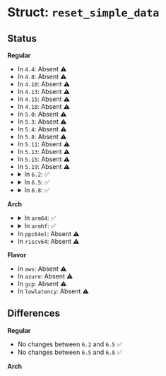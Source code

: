 # Struct: <code>reset_simple_data</code>

## Status
<b>Regular</b>
<ul>
<li>
In <code>4.4</code>: Absent ⚠️
</li>
<li>
In <code>4.8</code>: Absent ⚠️
</li>
<li>
In <code>4.10</code>: Absent ⚠️
</li>
<li>
In <code>4.13</code>: Absent ⚠️
</li>
<li>
In <code>4.15</code>: Absent ⚠️
</li>
<li>
In <code>4.18</code>: Absent ⚠️
</li>
<li>
In <code>5.0</code>: Absent ⚠️
</li>
<li>
In <code>5.3</code>: Absent ⚠️
</li>
<li>
In <code>5.4</code>: Absent ⚠️
</li>
<li>
In <code>5.8</code>: Absent ⚠️
</li>
<li>
In <code>5.11</code>: Absent ⚠️
</li>
<li>
In <code>5.13</code>: Absent ⚠️
</li>
<li>
In <code>5.15</code>: Absent ⚠️
</li>
<li>
In <code>5.19</code>: Absent ⚠️
</li>
<li>
<details>
<summary>In <code>6.2</code>: ✅</summary>

```c
struct reset_simple_data {
    spinlock_t lock;
    void *membase;
    struct reset_controller_dev rcdev;
    bool active_low;
    bool status_active_low;
    unsigned int reset_us;
};
```
</details>
</li>
<li>
<details>
<summary>In <code>6.5</code>: ✅</summary>

```c
struct reset_simple_data {
    spinlock_t lock;
    void *membase;
    struct reset_controller_dev rcdev;
    bool active_low;
    bool status_active_low;
    unsigned int reset_us;
};
```
</details>
</li>
<li>
<details>
<summary>In <code>6.8</code>: ✅</summary>

```c
struct reset_simple_data {
    spinlock_t lock;
    void *membase;
    struct reset_controller_dev rcdev;
    bool active_low;
    bool status_active_low;
    unsigned int reset_us;
};
```
</details>
</li>
</ul>
<b>Arch</b>
<ul>
<li>
<details>
<summary>In <code>arm64</code>: ✅</summary>

```c
struct reset_simple_data {
    spinlock_t lock;
    void *membase;
    struct reset_controller_dev rcdev;
    bool active_low;
    bool status_active_low;
};
```
</details>
</li>
<li>
<details>
<summary>In <code>armhf</code>: ✅</summary>

```c
struct reset_simple_data {
    spinlock_t lock;
    void *membase;
    struct reset_controller_dev rcdev;
    bool active_low;
    bool status_active_low;
};
```
</details>
</li>
<li>
In <code>ppc64el</code>: Absent ⚠️
</li>
<li>
In <code>riscv64</code>: Absent ⚠️
</li>
</ul>
<b>Flavor</b>
<ul>
<li>
In <code>aws</code>: Absent ⚠️
</li>
<li>
In <code>azure</code>: Absent ⚠️
</li>
<li>
In <code>gcp</code>: Absent ⚠️
</li>
<li>
In <code>lowlatency</code>: Absent ⚠️
</li>
</ul>

## Differences
<b>Regular</b>
<ul>
<li>
No changes between <code>6.2</code> and <code>6.5</code> ✅
</li>
<li>
No changes between <code>6.5</code> and <code>6.8</code> ✅
</li>
</ul>
<b>Arch</b>
<ul>
</ul>
